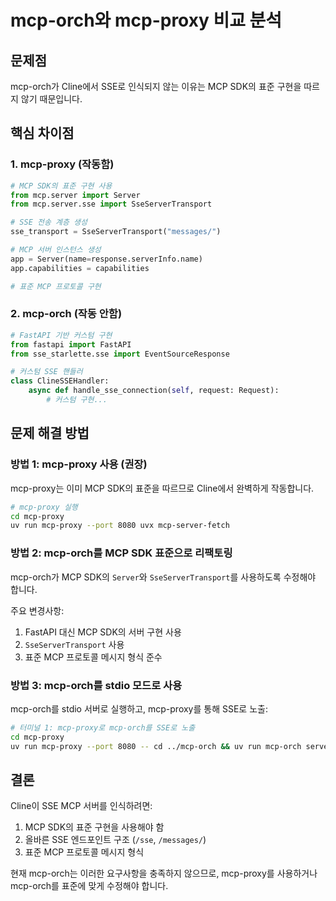 # mcp-orch와 mcp-proxy 비교 분석

## 문제점
mcp-orch가 Cline에서 SSE로 인식되지 않는 이유는 MCP SDK의 표준 구현을 따르지 않기 때문입니다.

## 핵심 차이점

### 1. mcp-proxy (작동함)
```python
# MCP SDK의 표준 구현 사용
from mcp.server import Server
from mcp.server.sse import SseServerTransport

# SSE 전송 계층 생성
sse_transport = SseServerTransport("messages/")

# MCP 서버 인스턴스 생성
app = Server(name=response.serverInfo.name)
app.capabilities = capabilities

# 표준 MCP 프로토콜 구현
```

### 2. mcp-orch (작동 안함)
```python
# FastAPI 기반 커스텀 구현
from fastapi import FastAPI
from sse_starlette.sse import EventSourceResponse

# 커스텀 SSE 핸들러
class ClineSSEHandler:
    async def handle_sse_connection(self, request: Request):
        # 커스텀 구현...
```

## 문제 해결 방법

### 방법 1: mcp-proxy 사용 (권장)
mcp-proxy는 이미 MCP SDK의 표준을 따르므로 Cline에서 완벽하게 작동합니다.

```bash
# mcp-proxy 실행
cd mcp-proxy
uv run mcp-proxy --port 8080 uvx mcp-server-fetch
```

### 방법 2: mcp-orch를 MCP SDK 표준으로 리팩토링
mcp-orch가 MCP SDK의 `Server`와 `SseServerTransport`를 사용하도록 수정해야 합니다.

주요 변경사항:
1. FastAPI 대신 MCP SDK의 서버 구현 사용
2. `SseServerTransport` 사용
3. 표준 MCP 프로토콜 메시지 형식 준수

### 방법 3: mcp-orch를 stdio 모드로 사용
mcp-orch를 stdio 서버로 실행하고, mcp-proxy를 통해 SSE로 노출:

```bash
# 터미널 1: mcp-proxy로 mcp-orch를 SSE로 노출
cd mcp-proxy
uv run mcp-proxy --port 8080 -- cd ../mcp-orch && uv run mcp-orch serve --stdio
```

## 결론

Cline이 SSE MCP 서버를 인식하려면:
1. MCP SDK의 표준 구현을 사용해야 함
2. 올바른 SSE 엔드포인트 구조 (`/sse`, `/messages/`)
3. 표준 MCP 프로토콜 메시지 형식

현재 mcp-orch는 이러한 요구사항을 충족하지 않으므로, mcp-proxy를 사용하거나 mcp-orch를 표준에 맞게 수정해야 합니다.
